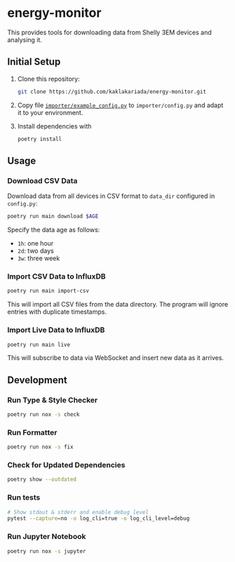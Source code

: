 # energy-monitor
This provides tools for downloading data from Shelly 3EM devices and analysing it.

## Initial Setup

1. Clone this repository:
    ```sh
    git clone https://github.com/kaklakariada/energy-monitor.git
    ```

2. Copy file [`importer/example_config.py`](./importer/example_config.py) to `importer/config.py` and adapt it to your environment.
3. Install dependencies with
    ```sh
    poetry install
    ```

## Usage

### Download CSV Data

Download data from all devices in CSV format to `data_dir` configured in `config.py`:

```sh
poetry run main download $AGE
```

Specify the data age as follows:

* `1h`: one hour
* `2d`: two days
* `3w`: three week

### Import CSV Data to InfluxDB

```sh
poetry run main import-csv
```

This will import all CSV files from the data directory. The program will ignore entries with duplicate timestamps.

### Import Live Data to InfluxDB

```sh
poetry run main live
```

This will subscribe to data via WebSocket and insert new data as it arrives.

## Development

### Run Type & Style Checker

```sh
poetry run nox -s check
```

### Run Formatter

```sh
poetry run nox -s fix
```

### Check for Updated Dependencies

```sh
poetry show --outdated
```

### Run tests

```sh
# Show stdout & stderr and enable debug level
pytest --capture=no -o log_cli=true -o log_cli_level=debug
```
### Run Jupyter Notebook

```sh
poetry run nox -s jupyter
```
